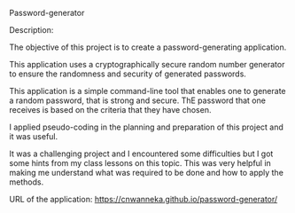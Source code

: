 Password-generator

Description:

The objective of this project is to create a password-generating application.

This application uses a cryptographically secure random number generator to ensure the randomness and security of generated passwords.

This application is a simple command-line tool that enables one to generate a random password, that is strong and secure. ThE password that one receives is based on the criteria that they have chosen.

I applied pseudo-coding in the planning and preparation of this project and it was useful.

It was a challenging project and I encountered some difficulties but I got some hints from my class lessons on this topic. This was very helpful in making me understand what was required to be done and how to apply the methods.

URL of the application: https://cnwanneka.github.io/password-generator/
